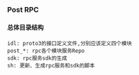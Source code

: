 ### Post RPC


#### 总体目录结构
```text
idl: proto3的接口定义文件,分别应该定义四个模块
post_*: rpc各个模块服务Repo
sdk: rpc服务sdk的生成
sh: 更新、生成rpc服务和sdk的脚本
```

